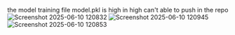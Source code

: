the model training file model.pkl is high in high can't able to push in the repo
![Screenshot 2025-06-10 120832](https://github.com/user-attachments/assets/cec6e82c-75f5-46f7-9cc6-b1c7a7eda5f1)
![Screenshot 2025-06-10 120945](https://github.com/user-attachments/assets/9ac0b993-2e65-4fca-aec1-278709cccda7)
![Screenshot 2025-06-10 120853](https://github.com/user-attachments/assets/d3550040-6c8b-49cb-bbe3-e3ad898080bf)
